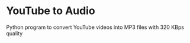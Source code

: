 <h1>YouTube to Audio</h1>
Python program to convert YouTube videos into MP3 files with 320 KBps quality

